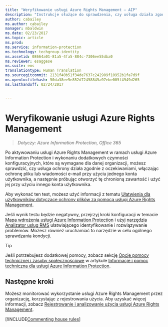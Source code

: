 ```yaml
---
title: "Weryfikowanie usługi Azure Rights Management — AIP"
description: "Instrukcje służące do sprawdzenia, czy usługa działa zgodnie z oczekiwaniami przez ochronę pliku lub wiadomości e-mail za pomocą jednego konta użytkownika, a następnie próbę otwarcia i użycia tej zawartości chronionej z innego konta użytkownika."
author: cabailey
ms.author: cabailey
manager: mbaldwin
ms.date: 02/23/2017
ms.topic: article
ms.prod: 
ms.service: information-protection
ms.technology: techgroup-identity
ms.assetid: 08664a01-81a5-4fa5-884c-7306ee55dba0
ms.reviewer: esaggese
ms.suite: ems
translationtype: Human Translation
ms.sourcegitcommit: 2131f40b51f34de7637c242909f10952b1fa7d9f
ms.openlocfilehash: 50da38ee5e852d72458845a97ebe005f4949d265
ms.lasthandoff: 02/24/2017


---
```


# <a name="verifying-the-azure-rights-management-service"></a>Weryfikowanie usługi Azure Rights Management

>*Dotyczy: Azure Information Protection, Office 365*

Po aktywowaniu usługi Azure Rights Management w ramach usługi Azure Information Protection i wykonaniu dodatkowych czynności konfiguracyjnych, które są wymagane dla danej organizacji, możesz sprawdzić, czy usługa ochrony działa zgodnie z oczekiwaniami, włączając ochronę pliku lub wiadomości e-mail przy użyciu jednego konta użytkownika, a następnie próbując otworzyć tę chronioną zawartość i użyć jej przy użyciu innego konta użytkownika.

Aby wykonać ten test, możesz użyć informacji z tematu [Ułatwienia dla użytkowników dotyczące ochrony plików za pomocą usługi Azure Rights Management](help-users.md).

Jeśli wynik testu będzie negatywny, przejrzyj kroki konfiguracji w temacie [Mapa wdrożenia usługi Azure Information Protection](../plan-design/deployment-roadmap.md) i użyj [narzędzia Analizator usług RMS](http://www.microsoft.com/en-us/download/details.aspx?id=46437) ułatwiającego identyfikowanie i rozwiązywanie problemów. Możesz również uruchamiać to narzędzie w celu ogólnego sprawdzania kondycji.

> [!TIP]
> Jeśli potrzebujesz dodatkowej pomocy, zobacz sekcję [Opcje pomocy technicznej i zasoby społecznościowe](../get-started/information-support.md#support-options-and-community-resources) w artykule [Informacje i pomoc techniczna dla usługi Azure Information Protection](../get-started/information-support.md).

## <a name="next-steps"></a>Następne kroki

Możesz monitorować wykorzystanie usługi Azure Rights Management przez organizację, korzystając z rejestrowania użycia. Aby uzyskać więcej informacji, zobacz [Rejestrowanie i analizowanie użycia usługi Azure Rights Management](log-analyze-usage.md).

[!INCLUDE[Commenting house rules](../includes/houserules.md)]



